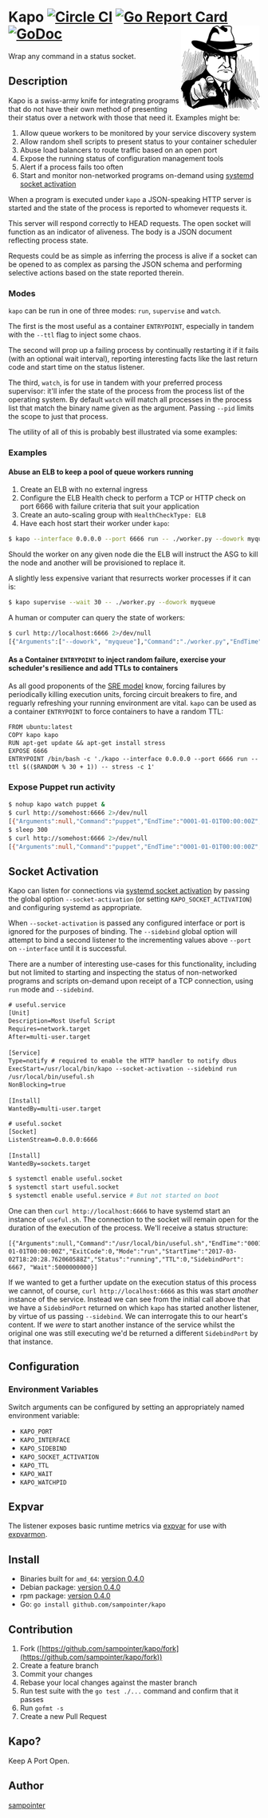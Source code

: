 # Kapo [![Circle CI](https://circleci.com/gh/sampointer/kapo.svg?style=shield)](https://circleci.com/gh/sampointer/kapo) [![Go Report Card](https://goreportcard.com/badge/github.com/sampointer/kapo)](https://goreportcard.com/report/github.com/sampointer/kapo) [![GoDoc](https://godoc.org/github.com/sampointer/kapo?status.svg)](https://godoc.org/github.com/sampointer/kapo) <img align="right" src="/assets/ganster-small.png" alt="ganster-small" />
Wrap any command in a status socket.


## Description
Kapo is a swiss-army knife for integrating programs that do not have their own method of presenting their status over a network with those that need it.
Examples might be:

1. Allow queue workers to be monitored by your service discovery system
1. Allow random shell scripts to present status to your container scheduler
1. Abuse load balancers to route traffic based on an open port
1. Expose the running status of configuration management tools
1. Alert if a process fails too often
1. Start and monitor non-networked programs on-demand using [systemd socket activation](https://github.com/sampointer/kapo#socket-activation)

When a program is executed under `kapo` a JSON-speaking HTTP server is started and the state of the process is reported to whomever requests it.

This server will respond correctly to HEAD requests. The open socket will function as an indicator of aliveness. The body is a JSON document reflecting
process state.

Requests could be as simple as inferring the process is alive if a socket can be opened to as complex as parsing the JSON schema and performing
selective actions based on the state reported therein.

### Modes

`kapo` can be run in one of three modes: `run`, `supervise` and `watch`.

The first is the most useful as a container `ENTRYPOINT`, especially in tandem with the `--ttl` flag to inject some chaos.

The second will prop up a failing process by continually restarting it if it fails (with an optional wait interval), reporting interesting facts like the last return code and start time on the status listener.

The third, `watch`, is for use in tandem with your preferred process supervisor: it'll infer the state of the
process from the process list of the operating system. By default `watch` will match all processes in the process list that match the binary name
given as the argument. Passing `--pid` limits the scope to just that process.

The utility of all of this is probably best illustrated via some examples:

### Examples
#### Abuse an ELB to keep a pool of queue workers running
1. Create an ELB with no external ingress
1. Configure the ELB Health check to perform a TCP or HTTP check on port 6666 with failure criteria that suit your application
1. Create an auto-scaling group with `HealthCheckType: ELB`
1. Have each host start their worker under `kapo`:

```bash
$ kapo --interface 0.0.0.0 --port 6666 run -- ./worker.py --dowork myqueue
```

Should the worker on any given node die the ELB will instruct the ASG to kill the node and another will be provisioned to replace it.

A slightly less expensive variant that resurrects worker processes if it can is:

```bash
$ kapo supervise --wait 30 -- ./worker.py --dowork myqueue
```

A human or computer can query the state of workers:

```bash
$ curl http://localhost:6666 2>/dev/null
[{"Arguments":["--dowork", "myqueue"],"Command":"./worker.py","EndTime":"0001-01-01T00:00:00Z","ExitCode":0,"Mode":"supervise","StartTime":"0001-01-01T00:00:00Z","Status":"running","TTL":0,"Wait":0}]
```

#### As a Container `ENTRYPOINT` to inject random failure, exercise your scheduler's resilience and add TTLs to containers
As all good proponents of the [SRE model](https://landing.google.com/sre/book.html) know, forcing failures by periodically killing execution units,
forcing circuit breakers to fire, and reguarly refreshing your running environment are vital. `kapo` can be used as a container `ENTRYPOINT` to
force containers to have a random TTL:

```
FROM ubuntu:latest
COPY kapo kapo
RUN apt-get update && apt-get install stress
EXPOSE 6666
ENTRYPOINT /bin/bash -c './kapo --interface 0.0.0.0 --port 6666 run --ttl $(($RANDOM % 30 + 1)) -- stress -c 1'
```

### Expose Puppet run activity
```bash
$ nohup kapo watch puppet &
$ curl http://somehost:6666 2>/dev/null
[{"Arguments":null,"Command":"puppet","EndTime":"0001-01-01T00:00:00Z","ExitCode":0,"Mode":"watch","StartTime":"0001-01-01T00:00:00Z","Status":"stopped","TTL":0,"Wait":5000000000}]
$ sleep 300
$ curl http://somehost:6666 2>/dev/null
[{"Arguments":null,"Command":"puppet","EndTime":"0001-01-01T00:00:00Z","ExitCode":0,"Mode":"watch","StartTime":"2017-03-02T18:20:28.762060588Z","Status":"running","TTL":0,"Wait":5000000000}]
```

## Socket Activation
Kapo can listen for connections via [systemd socket activation](http://0pointer.de/blog/projects/socket-activation.html) by passing the global option `--socket-activation` (or setting `KAPO_SOCKET_ACTIVATION`) and configuring systemd as appropriate.

When `--socket-activation` is passed any configured interface or port is ignored for the purposes of binding. The `--sidebind` global option will attempt to bind a second listener to the incrementing values above `--port` on `--interface` until it is successful.

There are a number of interesting use-cases for this functionality, including but not limited to starting and inspecting the status of non-networked programs and scripts on-demand upon receipt of a TCP connection, using `run` mode and `--sidebind`.

```
# useful.service
[Unit]
Description=Most Useful Script
Requires=network.target
After=multi-user.target

[Service]
Type=notify # required to enable the HTTP handler to notify dbus
ExecStart=/usr/local/bin/kapo --socket-activation --sidebind run /usr/local/bin/useful.sh
NonBlocking=true

[Install]
WantedBy=multi-user.target
```

```
# useful.socket
[Socket]
ListenStream=0.0.0.0:6666

[Install]
WantedBy=sockets.target
```

```bash
$ systemctl enable useful.socket
$ systemctl start useful.socket
$ systemctl enable useful.service # But not started on boot
```

One can then `curl http://localhost:6666` to have systemd start an instance
of `useful.sh`. The connection to the socket will remain open for the duration
of the execution of the process. We'll receive a status structure:

```
[{"Arguments":null,"Command":"/usr/local/bin/useful.sh","EndTime":"0001-01-01T00:00:00Z","ExitCode":0,"Mode":"run","StartTime":"2017-03-02T18:20:28.762060588Z","Status":"running","TTL":0,"SidebindPort": 6667, "Wait":5000000000}]
```

If we wanted to get a further update on the execution status of this process we cannot, of course, `curl http://localhost:6666` as this was start _another_ instance of the service. Instead we can see from the initial call above that we have a `SidebindPort` returned on which `kapo` has started another listener, by virtue of us passing `--sidebind`. We can interrogate this to our heart's content. If we _were_ to start another instance of the service whilst the original one was still executing we'd be returned a different `SidebindPort` by that instance.

## Configuration
### Environment Variables
Switch arguments can be configured by setting an appropriately named environment
variable:

* `KAPO_PORT`
* `KAPO_INTERFACE`
* `KAPO_SIDEBIND`
* `KAPO_SOCKET_ACTIVATION`
* `KAPO_TTL`
* `KAPO_WAIT`
* `KAPO_WATCHPID`

## Expvar
The listener exposes basic runtime metrics via [expvar](https://golang.org/pkg/expvar/) for use with [expvarmon](https://github.com/divan/expvarmon).

## Install

* Binaries built for `amd_64`: [version 0.4.0][1]
* Debian package: [version 0.4.0][2]
* rpm package: [version 0.4.0][3]
* Go: `go install github.com/sampointer/kapo`

## Contribution

1. Fork ([https://github.com/sampointer/kapo/fork](https://github.com/sampointer/kapo/fork))
1. Create a feature branch
1. Commit your changes
1. Rebase your local changes against the master branch
1. Run test suite with the `go test ./...` command and confirm that it passes
1. Run `gofmt -s`
1. Create a new Pull Request

## Kapo?
Keep A Port Open.

## Author

[sampointer](https://github.com/sampointer)

[1]: https://82-83670015-gh.circle-artifacts.com/0/tmp/circle-artifacts.huBFNc5/kapo
[2]: https://82-83670015-gh.circle-artifacts.com/0/tmp/circle-artifacts.huBFNc5/kapo_0.4.0-82_amd64.deb
[3]: https://82-83670015-gh.circle-artifacts.com/0/tmp/circle-artifacts.huBFNc5/kapo-0.4.0-82.x86_64.rpm
